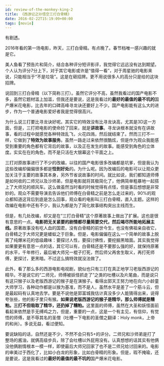 ```yaml
---
id: review-of-the-monkey-king-2
title: 《西游记之孙悟空三打白骨精》
date: 2016-02-22T15:19:09+00:00
tags: [movie]
---
```


有剧透。

2016年看的第一场电影，昨天，三打白骨精。有点晚了。春节档唯一感兴趣的就是它。

美人鱼看了预告片和简介，结合各种评分短评影评，我觉得它远远没有达到期望。个人认为评分7分上下，对于其它电影或许是“值得一看”，对于周星驰的电影来说，只能相当于“不是垃圾”。这是在砸招牌。更不用说很多人的高分只是给的这块招牌。

说回到三打白骨精（以下简称三打）。虽然它评分不高，虽然我看过的国产电影不多，虽然它题材滥上加滥，但我还是要说，这是我看过的<b>最好的最值的最不坑的</b>国产爆米花电影，比去年的口碑高峰寻龙诀还要好上不少。国产电影能有这么大的进步，作为一个普通电影爱好者我是觉得很高兴。

为什么说三打要比寻龙诀好呢。其实它的特效没有比寻龙诀高，尤其是3D这一方面，但是，三打把电影的使命捡了回来，就是<b>讲故事</b>。寻龙诀根本就没有在讲故事，看的过程中就感觉各种特效乱飞，火花四溅，然后就结束了。然而三打不一样，它做到了<b>特效为故事服务</b>。虽然一路走过来依然很酷炫，但是作为观众我能感受到重要的角色都有它背后的故事，以及正在发生的故事。能感受到角色的立体度。实实在在的角色，而不是只活在大银幕这个平面之上。

三打对原故事进行了不少的改编，以往的国产电影很多改编都是坑爹，但是我认为这些改编却偏偏很多都是<b>恰到好处</b>的。为什么呢。因为改编后的电影可以让观众更加关注于主要的故事其本身，另外节省说故事的时间。就比如说，我们都知道师傅是如何收的二师兄以及沙师弟，但是电影就将其极简化了，他俩简单粗暴地一起搭上了大师兄的顺风车。这么做虽然当时看的时候觉得有点怪，但是事后想想是非常妙的。观众不需要导演去告诉他们师傅在白骨精之前是怎么走过来的，90%的观众都知道这背后到底是怎么回事，观众看的电影叫三打白骨精，直入主题。这样的改编在电影中还有不少，我认为都是为了简化故事结构突出主线而生。

但是，有几处改编，却又是在“三打白骨精”这个原著故事上做出了扩展。这也是很有意思的一点。<b>电影把无关紧要的剧情都尽量简要交代，然后竭尽所能地拓展主线。</b>原著故事没有吃人血的国君，没有白骨精的前世今生，也没有佛祖亲自收它，白骨精之于大师兄更是蝼蚁之于巨象。但是，电影偏偏在这么一个简单的故事上脱离了纯爆米花的低级趣味：要探讨人性，要探讨佛性，要挖掘黑暗面。其实我觉得如果要更有意思一点的话，其它可以有，白骨精还是不要那么强的好，就保持原著的水平，千年修行，最后被大师兄一棍子打死，然后师父再舍生取义，再打死师傅，更探讨，更黑暗。不过这么搞特效就没法做了。

此外，看了那么多的西游电影电视剧，貌似也只有三打在真正地学习老版西游记的精华。不是说它的“二师兄，师傅被妖怪抓走了”之类的吐槽以及片尾曲，而是说只有这只猴子以及老版西游记的猴子是在演猴子。看得出郭天王努力地在向六小龄童大师学习，各种动作都是以猴为基准，而不是人，虽然水平是差了一个筋斗云，但是最起码有认真地去学。要是不说他是郭富城我估计真没多少人能猜得出来，说得夸张些，他的影子里只有猴。<b>如果说老版西游记的猴子是精华，那么师傅就是糟粕。三打不但吸取了精华，还扔掉了糟粕。</b>这里面的师傅，虽然在大圣和妖怪面前看起来依然是手无缚鸡之力，但是，重要的一点，这是一个有主见，有信仰，有觉悟的师傅，是不辱其名的圣僧（吐槽一下电影的圣僧之翻译：Holy monk，上帝的和尚）。多说无益，看过便知。

要说缺陷的话，自然还是不少，不然不会只有5+的评分。二师兄和沙师弟是打了整场的酱油，就俩高级步兵，除了会吐槽以外屁用没有。认真想想的话其实有他俩没他俩剧情根本一模一样，即使最后大师兄回家了也不是二师兄给讨回来的。电影的审美过于西化了，比如小白龙的形象，比如白骨精的形象。但是，瑕不掩瑜，还是要说，这是我看过的<b>最好的最值的最不坑的</b>国产爆米花电影。
